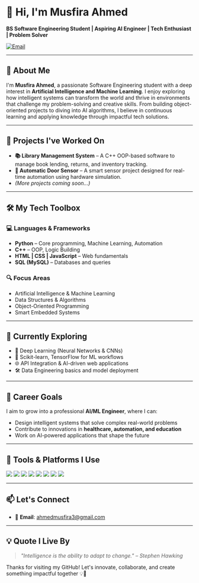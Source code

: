 # 👋 Hi, I'm Musfira Ahmed

**BS Software Engineering Student | Aspiring AI Engineer | Tech Enthusiast | Problem Solver**

[![Email](https://img.shields.io/badge/Email-ahmedmusfira3@gmail.com-red?style=flat-square&logo=gmail)](mailto:ahmedmusfira3@gmail.com)

---

## 🧠 About Me

I'm **Musfira Ahmed**, a passionate Software Engineering student with a deep interest in **Artificial Intelligence and Machine Learning**. I enjoy exploring how intelligent systems can transform the world and thrive in environments that challenge my problem-solving and creative skills. From building object-oriented projects to diving into AI algorithms, I believe in continuous learning and applying knowledge through impactful tech solutions.

---

## 💼 Projects I've Worked On

- **📚 Library Management System** – A C++ OOP-based software to manage book lending, returns, and inventory tracking.
- **🚪 Automatic Door Sensor** – A smart sensor project designed for real-time automation using hardware simulation.
- *(More projects coming soon...)*

---

## 🛠️ My Tech Toolbox

### 💻 Languages & Frameworks
- **Python** – Core programming, Machine Learning, Automation
- **C++** – OOP, Logic Building
- **HTML | CSS | JavaScript** – Web fundamentals
- **SQL (MySQL)** – Databases and queries

### 🔍 Focus Areas
- Artificial Intelligence & Machine Learning  
- Data Structures & Algorithms  
- Object-Oriented Programming  
- Smart Embedded Systems  

---

## 🌱 Currently Exploring

- 🤖 Deep Learning (Neural Networks & CNNs)  
- 🧠 Scikit-learn, TensorFlow for ML workflows  
- 🌐 API Integration & AI-driven web applications  
- 🛠️ Data Engineering basics and model deployment  

---

## 🚀 Career Goals

I aim to grow into a professional **AI/ML Engineer**, where I can:

- Design intelligent systems that solve complex real-world problems  
- Contribute to innovations in **healthcare, automation, and education**  
- Work on AI-powered applications that shape the future  

---

## 🧰 Tools & Platforms I Use

<p align="left">
  <img src="https://img.shields.io/badge/Python-3776AB?style=for-the-badge&logo=python&logoColor=white"/>
  <img src="https://img.shields.io/badge/C++-00599C?style=for-the-badge&logo=c%2B%2B&logoColor=white"/>
  <img src="https://img.shields.io/badge/SQL-003B57?style=for-the-badge&logo=mysql&logoColor=white"/>
  <img src="https://img.shields.io/badge/HTML-E34F26?style=for-the-badge&logo=html5&logoColor=white"/>
  <img src="https://img.shields.io/badge/CSS-1572B6?style=for-the-badge&logo=css3&logoColor=white"/>
  <img src="https://img.shields.io/badge/JavaScript-F0DB4F?style=for-the-badge&logo=javascript&logoColor=black"/>
  <img src="https://img.shields.io/badge/Git-F05032?style=for-the-badge&logo=git&logoColor=white"/>
  <img src="https://img.shields.io/badge/VSCode-007ACC?style=for-the-badge&logo=visual-studio-code&logoColor=white"/>
</p>

---

## 📫 Let's Connect

- 📧 **Email**: [ahmedmusfira3@gmail.com](mailto:ahmedmusfira3@gmail.com)  

---

## 💡 Quote I Live By

> *"Intelligence is the ability to adapt to change." – Stephen Hawking*

Thanks for visiting my GitHub! Let's innovate, collaborate, and create something impactful together 💡🚀

